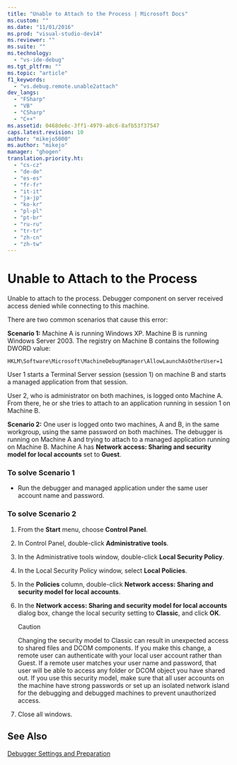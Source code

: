```yaml
---
title: "Unable to Attach to the Process | Microsoft Docs"
ms.custom: ""
ms.date: "11/01/2016"
ms.prod: "visual-studio-dev14"
ms.reviewer: ""
ms.suite: ""
ms.technology: 
  - "vs-ide-debug"
ms.tgt_pltfrm: ""
ms.topic: "article"
f1_keywords: 
  - "vs.debug.remote.unable2attach"
dev_langs: 
  - "FSharp"
  - "VB"
  - "CSharp"
  - "C++"
ms.assetid: 0468de6c-3ff1-4979-a8c6-8afb53f37547
caps.latest.revision: 10
author: "mikejo5000"
ms.author: "mikejo"
manager: "ghogen"
translation.priority.ht: 
  - "cs-cz"
  - "de-de"
  - "es-es"
  - "fr-fr"
  - "it-it"
  - "ja-jp"
  - "ko-kr"
  - "pl-pl"
  - "pt-br"
  - "ru-ru"
  - "tr-tr"
  - "zh-cn"
  - "zh-tw"
---
```

# Unable to Attach to the Process
Unable to attach to the process. Debugger component on server received access denied while connecting to this machine.  
  
 There are two common scenarios that cause this error:  
  
 **Scenario 1:** Machine A is running Windows XP. Machine B is running Windows Server 2003. The registry on Machine B contains the following DWORD value:  
  
 `HKLM\Software\Microsoft\MachineDebugManager\AllowLaunchAsOtherUser=1`  
  
 User 1 starts a Terminal Server session (session 1) on machine B and starts a managed application from that session.  
  
 User 2, who is administrator on both machines, is logged onto Machine A. From there, he or she tries to attach to an application running in session 1 on Machine B.  
  
 **Scenario 2:** One user is logged onto two machines, A and B, in the same workgroup, using the same password on both machines. The debugger is running on Machine A and trying to attach to a managed application running on Machine B. Machine A has **Network access: Sharing and security model for local accounts** set to **Guest**.  
  
### To solve Scenario 1  
  
-   Run the debugger and managed application under the same user account name and password.  
  
### To solve Scenario 2  
  
1.  From the **Start** menu, choose **Control Panel**.  
  
2.  In Control Panel, double-click **Administrative tools**.  
  
3.  In the Administrative tools window, double-click **Local Security Policy**.  
  
4.  In the Local Security Policy window, select **Local Policies**.  
  
5.  In the **Policies** column, double-click **Network access: Sharing and security model for local accounts**.  
  
6.  In the **Network access: Sharing and security model for local accounts** dialog box, change the local security setting to **Classic**, and click **OK**.  
  
    > [!CAUTION]
    >  Changing the security model to Classic can result in unexpected access to shared files and DCOM components. If you make this change, a remote user can authenticate with your local user account rather than Guest. If a remote user matches your user name and password, that user will be able to access any folder or DCOM object you have shared out. If you use this security model, make sure that all user accounts on the machine have strong passwords or set up an isolated network island for the debugging and debugged machines to prevent unauthorized access.  
  
7.  Close all windows.  
  
## See Also  
 [Debugger Settings and Preparation](../debugger/debugger-settings-and-preparation.md)